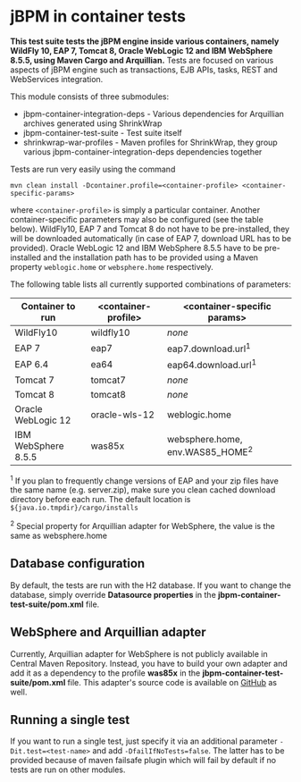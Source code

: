 jBPM in container tests
=====================

**This test suite tests the jBPM engine inside various containers, namely WildFly 10, EAP 7, Tomcat 8,
Oracle WebLogic 12 and IBM WebSphere 8.5.5, using Maven Cargo and Arquillian.** Tests are focused on various aspects of jBPM engine 
such as transactions, EJB APIs, tasks, REST and WebServices integration.

This module consists of three submodules:
* jbpm-container-integration-deps - Various dependencies for Arquillian archives generated using ShrinkWrap
* jbpm-container-test-suite - Test suite itself
* shrinkwrap-war-profiles - Maven profiles for ShrinkWrap, they group various jbpm-container-integration-deps dependencies together

Tests are run very easily using the command

```mvn clean install -Dcontainer.profile=<container-profile> <container-specific-params>```

where `<container-profile>` is simply a particular container. Another container-specific parameters may also be configured (see the table below).
WildFly10, EAP 7 and Tomcat 8 do not have to be pre-installed, they will be downloaded automatically (in case of EAP 7, download URL has to be provided).
Oracle WebLogic 12 and IBM WebSphere 8.5.5 have to be pre-installed and the installation path has to be provided using a Maven property `weblogic.home` or `websphere.home` respectively.

The following table lists all currently supported combinations of parameters:

| Container to run    | \<container-profile\> | \<container-specific params\>             |
| -----------------   | --------------------- | ----------------------------------------- |
|     WildFly10       | wildfly10             | *none*                                    |
|     EAP 7           | eap7                  | eap7.download.url<sup>1</sup>             |
|     EAP 6.4         | ea64                  | eap64.download.url<sup>1</sup>            |
|     Tomcat 7        | tomcat7               | *none*                                    |
|     Tomcat 8        | tomcat8               | *none*                                    |
| Oracle WebLogic 12  | oracle-wls-12         | weblogic.home                             |
| IBM WebSphere 8.5.5 | was85x                | websphere.home, env.WAS85_HOME<sup>2</sup>|

<sup>1</sup> If you plan to frequently change versions of EAP and your zip files have the same name (e.g. server.zip), 
make sure you clean cached download directory before each run. The default location is ```${java.io.tmpdir}/cargo/installs```

<sup>2</sup> Special property for Arquillian adapter for WebSphere, the value is the same as websphere.home

## Database configuration
By default, the tests are run with the H2 database. If you want to change the database, simply override **Datasource properties** in the **jbpm-container-test-suite/pom.xml** file.

## WebSphere and Arquillian adapter
Currently, Arquillian adapter for WebSphere is not publicly available in Central Maven Repository. Instead, you have to build your own adapter and add it as a dependency to the profile **was85x** in the **jbpm-container-test-suite/pom.xml** file. This adapter's source code is available on [GitHub](https://github.com/arquillian/arquillian-container-was/tree/master/was-remote-8.5) as well.

## Running a single test
If you want to run a single test, just specify it via an additional parameter ```-Dit.test=<test-name>``` and add ```-DfailIfNoTests=false```. The latter has to be provided because of
maven failsafe plugin which will fail by default if no tests are run on other modules.